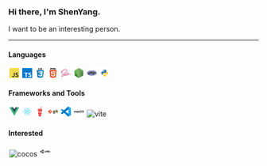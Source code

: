### Hi there, I'm ShenYang.

I want to be an interesting person.

---

#### Languages

<img style="width: auto;height: 20px;display: inline-block;margin-left:2px;" height="20" src="https://raw.githubusercontent.com/github/explore/80688e429a7d4ef2fca1e82350fe8e3517d3494d/topics/javascript/javascript.png" alt="javascript" />
<img style="width: auto;height: 20px;display: inline-block;margin-left:2px;" height="20" src="https://raw.githubusercontent.com/github/explore/80688e429a7d4ef2fca1e82350fe8e3517d3494d/topics/typescript/typescript.png" alt="typescript" />
<img style="width: auto;height: 20px;display: inline-block;margin-left:2px;" height="20" src="https://raw.githubusercontent.com/github/explore/80688e429a7d4ef2fca1e82350fe8e3517d3494d/topics/css/css.png" alt="css" />
<img style="width: auto;height: 20px;display: inline-block;margin-left:2px;" height="20" src="https://raw.githubusercontent.com/github/explore/80688e429a7d4ef2fca1e82350fe8e3517d3494d/topics/html/html.png" alt="html" />
<img style="width: auto;height: 20px;display: inline-block;margin-left:2px;" height="20" src="https://raw.githubusercontent.com/github/explore/80688e429a7d4ef2fca1e82350fe8e3517d3494d/topics/sass/sass.png" alt="sass" />
<img style="width: auto;height: 20px;display: inline-block;margin-left:2px;" height="20" src="https://raw.githubusercontent.com/github/explore/80688e429a7d4ef2fca1e82350fe8e3517d3494d/topics/nodejs/nodejs.png" alt="nodejs" />
<img style="width: auto;height: 20px;display: inline-block;margin-left:2px;" height="20" src="https://raw.githubusercontent.com/github/explore/80688e429a7d4ef2fca1e82350fe8e3517d3494d/topics/php/php.png" alt="php" />
<img style="width: auto;height: 20px;display: inline-block;margin-left:2px;" height="20" src="https://raw.githubusercontent.com/github/explore/80688e429a7d4ef2fca1e82350fe8e3517d3494d/topics/python/python.png" alt="python" />

#### Frameworks and Tools

<img style="width: auto;height: 20px;display: inline-block;margin-left:2px;" src="https://raw.githubusercontent.com/github/explore/80688e429a7d4ef2fca1e82350fe8e3517d3494d/topics/vue/vue.png" alt="vue" />
<img style="width: auto;height: 20px;display: inline-block;margin-left:2px;" src="https://raw.githubusercontent.com/github/explore/80688e429a7d4ef2fca1e82350fe8e3517d3494d/topics/react/react.png" alt="react" />
<img style="width: auto;height: 20px;display: inline-block;margin-left:2px;" src="https://raw.githubusercontent.com/github/explore/80688e429a7d4ef2fca1e82350fe8e3517d3494d/topics/gulp/gulp.png" alt="gulp" />
<img style="width: auto;height: 20px;display: inline-block;margin-left:2px;" src="https://raw.githubusercontent.com/github/explore/80688e429a7d4ef2fca1e82350fe8e3517d3494d/topics/git/git.png" alt="git" />
<img style="width: auto;height: 20px;display: inline-block;margin-left:2px;" src="https://raw.githubusercontent.com/github/explore/80688e429a7d4ef2fca1e82350fe8e3517d3494d/topics/visual-studio-code/visual-studio-code.png" alt="visual-studio-code" />
<img style="width: auto;height: 20px;display: inline-block;margin-left:2px;" src="https://raw.githubusercontent.com/github/explore/80688e429a7d4ef2fca1e82350fe8e3517d3494d/topics/macos/macos.png" alt="macos" />
<img style="width: auto;height: 20px;display: inline-block;margin-left:2px;" src="https://vitejs.dev/logo.svg" alt="vite" />

#### Interested

<img style="width: auto;height: 20px;display: inline-block;margin-left:2px;" src="https://user-images.githubusercontent.com/1503156/50446380-ad88c980-094f-11e9-8eff-0094bde708d0.png" alt="cocos" />
<img style="width: auto;height: 20px;display: inline-block;margin-left:2px;" src="https://raw.githubusercontent.com/github/explore/80688e429a7d4ef2fca1e82350fe8e3517d3494d/topics/unity/unity.png" alt="unity" />
